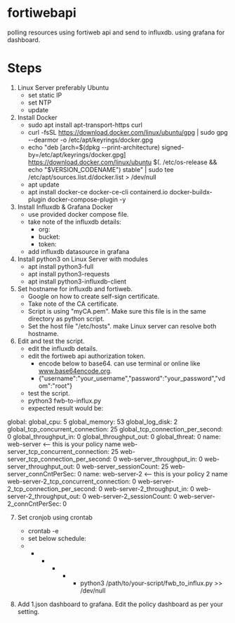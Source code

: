 # fortiwebapi
polling resources using fortiweb api and send to influxdb. using grafana for dashboard.

# Steps
1. Linux Server preferably Ubuntu
   - set static IP
   - set NTP
   - update
2. Install Docker
   - sudo apt install apt-transport-https curl
   - curl -fsSL https://download.docker.com/linux/ubuntu/gpg | sudo gpg --dearmor -o /etc/apt/keyrings/docker.gpg
   - echo "deb [arch=$(dpkg --print-architecture) signed-by=/etc/apt/keyrings/docker.gpg] https://download.docker.com/linux/ubuntu $(. /etc/os-release && echo "$VERSION_CODENAME") stable" | sudo tee /etc/apt/sources.list.d/docker.list > /dev/null
   - apt update
   - apt install docker-ce docker-ce-cli containerd.io docker-buildx-plugin docker-compose-plugin -y
3. Install Influxdb & Grafana Docker
   - use provided docker compose file.
   - take note of the influxdb details:
     - org:
     - bucket:
     - token:
   - add influxdb datasource in grafana
4. Install python3 on Linux Server with modules
   - apt install python3-full
   - apt install python3-requests
   - apt install python3-influxdb-client
5. Set hostname for influxdb and fortiweb.
   - Google on how to create self-sign certificate.
   - Take note of the CA certificate.
   - Script is using "myCA.pem". Make sure this file is in the same directory as python script.
   - Set the host file "/etc/hosts". make Linux server can resolve both hostname.
6. Edit and test the script.
   - edit the influxdb details.
   - edit the fortiweb api authorization token.
     - encode below to base64. can use terminal or online like www.base64encode.org.
     - {"username":"your_username","password":"your_password","vdom":"root"}
   - test the script.
   - python3 fwb-to-influx.py
   - expected result would be:

global:
global_cpu: 5
global_memory: 53
global_log_disk: 2
global_tcp_concurrent_connection: 25
global_tcp_connection_per_second: 0
global_throughput_in: 0
global_throughput_out: 0
global_threat: 0
name: web-server <-- this is your policy name
web-server_tcp_concurrent_connection: 25
web-server_tcp_connection_per_second: 0
web-server_throughput_in: 0
web-server_throughput_out: 0
web-server_sessionCount: 25
web-server_connCntPerSec: 0
name: web-server-2 <-- this is your policy 2 name
web-server-2_tcp_concurrent_connection: 0
web-server-2_tcp_connection_per_second: 0
web-server-2_throughput_in: 0
web-server-2_throughput_out: 0
web-server-2_sessionCount: 0
web-server-2_connCntPerSec: 0

7. Set cronjob using crontab
   - crontab -e
   - set below schedule:
   - * * * * * python3 /path/to/your-script/fwb_to_influx.py >> /dev/null

8. Add 1.json dashboard to grafana. Edit the policy dashboard as per your setting.

